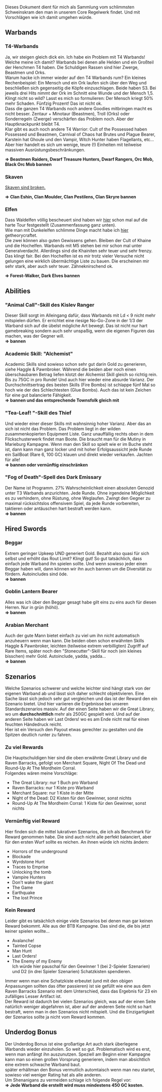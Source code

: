 Dieses Dokument dient für mich als Sammlung vom schlimmsten Schweinskram den man in unserem Core Regelwerk findet. Und mit Vorschlägen wie ich damit umgehen würde.

## Warbands  
### T4-Warbands  
Ja, wir steigen gleich dick ein. Ich habe ein Problem mit T4 Warbands! Welche meine ich damit? Warbands bei denen alle Helden und ein Großteil der Henchmen T4 haben. Die Schuldigen Rassen sind hier Zwerge, Beastmen und Orks.  
Warum hacke ich immer wieder auf den T4 Warbands rum? Ein kleines Rechenbeispiel: Ein Mensch und ein Ork laufen sich über den Weg und beschließen sich gegenseitig die Köpfe einzuschlagen. Beide haben S3. Bei jeweils drei Hits nimmt der Ork im Schnitt eine Wunde und der Mensch 1,5. Klingt nicht so wild? Lasst es mich so formulieren: Der Mensch kriegt 50% mehr Schaden. Fünfzig Prozent! Das ist nicht ok.  
Dass die ganzen T4 Warbands noch andere Goodies mitbringen macht es nicht besser. Zentaur + Minotaur (Beastmen), Troll (Orks) oder Sonderregeln (Zwerge) verschärfen das Problem noch. Aber der Hauptknackpunkt bleibt T4.  
Klar gibt es auch noch andere T4 Warrior: Cult of the Possessed haben Possessed und Beastmen, Carnival of Chaos hat Brutes und Plague Bearer, Karstein hat Ghoule und den Vampir, Witch Hunter haben Flagellants, etc… Aber hier handelt es sich um wenige, teure (!) Einheiten mit teilweise massiven Ausrüstungsbeschränkungen. 

**=> Beastmen Raiders, Dwarf Treasure Hunters, Dwarf Rangers, Orc Mob, Black Orc Mob bannen**  

### Skaven  
[Skaven sind broken.]( https://github.com/Labernator/Mordheim/blob/master/Players/Stefan/Diary.md#eines-tages-wird-es-passieren)

**=> Clan Eshin, Clan Moulder, Clan Pestilens, Clan Skryre bannen**  

### Elfen  
Dass Waldelfen völlig bescheuert sind haben wir [hier]( https://github.com/Labernator/Mordheim/blob/master/Players/Stefan/Archiv/Forest-Walkers.md) schon mal auf die harte Tour festgestellt (Zusammenfassung ganz unten).  
Wie man mit Dunkelelfen schlimme Dinge macht habe ich [hier]( https://github.com/Labernator/Mordheim/blob/master/Players/Stefan/Theorycrafting%20-%20Overpowered/Dark%20Elves.md) getheorycraftet.  
Die zwei können also guten Gewissens gehen. Bleiben der Cult of Khaine und die Hochelfen. Warbands mit M5 stehen bei mir schon mal unter Generalverdacht. Allerdings sind die Khainiten sehr teuer und sehr frenzy. Das klingt fair. Bei den Hochelfen ist es mir trotz vieler Versuche nicht gelungen eine wirklich übermächtige Liste zu bauen. Die erscheinen mir sehr stark, aber auch sehr teuer. Zähneknirschend ok.

**=> Forest-Walker, Dark Elves bannen**  

## Abilities  
### "Animal Call"-Skill des Kislev Ranger  
Dieser Skill sorgt im Alleingang dafür, dass Warbands mit Ld < 9 nicht mehr mitspielen dürfen. Er errichtet eine riesige No-Go-Zone in der 1/3 der Warband sich auf die übelst mögliche Art bewegt. Das ist nicht nur hart gamebreaking sondern auch sehr unspaßig, wenn die eigenen Figuren das machen, was der Gegner will.  
**=> bannen**  

### Academic Skill: "Alchemist"  
Academic Skills sind sowieso schon sehr gut darin Gold zu generieren, siehe Haggle & Pawnbroker. Während die beiden aber noch einen überschaubaren Betrag liefen klotzt der Alchemist Skill gleich so richtig rein. Bis zu 75GC in pro Runde! Und auch hier wieder eine absurde Varianz. Der Durchschnittsertrag des besten Skills (Fire Bombs) ist schlappe fünf Mal so hoch wie der des Schlechtesten (Glue Bombs). Auch das ist kein Zeichen für eine gut balancierte Fähigkeit.  
**=> bannen und das entsprechende Townsfolk gleich mit**  

### "Tea-Leaf! "-Skill des Thief  
Und wieder einer dieser Skills mit wahnsinnig hoher Varianz. Aber das an sich ist nicht das Problem. Das Problem liegt in der wilden zusammenkopierten Equipment Liste. Ganz unauffällig rechts oben in dem Flickschusterwerk findet man Boote. Die braucht man für die Mutiny in Marieburg Kampagne. Wenn man den Skill so spielt wie er im Buche steht ist, dann kann man ganz locker und mit hoher Erfolgsaussicht jede Runde ein SailBoat (Rare 6, 100 GC) klauen und direkt wieder verkaufen. Jachten für alle!  
**=> bannen oder vernünftig einschränken**  

### "Fog of Death"-Spell des Dark Emissary  
Der Name ist Programm. 27% Wahrscheinlichkeit einen absoluten Genozid unter T3 Warbands anzurichten. Jede Runde. Ohne irgendeine Möglichkeit es zu verhindern, ohne Rüstung, ohne Weglaufen. Zwingt den Gegner zu maximal rücksichtslos offensivem Spiel, da jede Runde vorbereiten, taktieren oder antäuschen hart bestraft werden kann.  
**=> bannen**  

## Hired Swords  
### Beggar  
Extrem geringer Upkeep UND generiert Gold. Bezahlt also quasi für sich selbst und erhöht das Rout Limit? Klingt gut! So gut tatsächlich, dass einfach jede Warband ihn spielen sollte. Und wenn sowieso jeder einen Beggar haben will, dann können wir ihn auch bannen um die Diversität zu fördern. Autoincludes sind öde.  
**=> bannen**  

### Goblin Lantern Bearer  
Alles was ich über den Beggar gesagt habe gilt eins zu eins auch für diesen Herren. Nur in grün (höhö).   
**=> bannen**  

### Arabian Merchant  
Auch der gute Mann bietet einfach zu viel um ihn nicht automatisch anzuheuern wenn man kann. Die beiden oben schon erwähnten Skills Haggle & Pawnbroker, leichten (teilweise extrem verbilligten) Zugriff auf Rare Items, später noch den "Stonecutter"-Skill für noch (ein kleines bisschen) mehr Gold. Autoinclude, yadda, yadda…   
**=> bannen**  

## Szenarios  
Welche Szenarios schwerer und welche leichter sind hängt stark von der eigenen Warband ab und lässt sich daher schlecht objektivieren. Eine Sache lässt sich jedoch sehr gut vergleichen und das ist der Reward den ein Szenario bietet. Und hier variieren die Ergebnisse bei unseren Standardszenarios massiv. Auf der einen Seite haben wir die Great Library, wo um **durchschnittlich** mehr als 250GC gespielt wird. Und auf der anderen Seite haben wir Last Orders! wo es am Ende nicht mal für einen feuchten Händedruck reicht.  
Hier ist ein Versuch den Payout etwas gerechter zu gestalten und die Spitzen deutlich runter zu fahren.

### Zu viel Rewards  
Die Hauptschuldigen hier sind die oben erwähnte Great Library und die Raven Barracks, gefolgt von Merchant Square, Night Of The Dead und Round-Up At The Mordheim Corral.  
Folgendes wären meine Vorschläge:  
* The Great Library: nur 1 Buch pro Warband  
* Raven Barracks: nur 1 Kiste pro Warband  
* Merchant Square: nur 1 Kiste in der Mitte  
* Night of the Dead: D2 Kisten für den Gewinner, sonst nichts  
* Round-Up At The Mordheim Corral: 1 Kiste für den Gewinner, sonst nichts  

### Vernünftig viel Reward  
Hier finden sich die mittel lukrativen Szenarios, die ich als Benchmark für Reward genommen habe. Die sind auch nicht alle perfekt balanciert, aber für den ersten Wurf sollte es reichen. An ihnen würde ich nichts ändern:
* Horrors of the underground  
* Blockade  
* Wyrdstone Hunt  
* Traces to Emprise  
* Unlocking the tomb  
* Vampire Hunters  
* Don't wake the giant  
* The Game  
* Earthquake  
* The lost Prince  

### Kein Reward  
Leider gibt es tatsächlich einige viele Szenarios bei denen man gar keinen Reward bekommt. Alle  aus der BTB Kampagne. Das sind die, die bis jetzt keiner spielen wollte…
* Avalanche!  
* Tainted Copse  
* Man Hunt  
* Last Orders!  
* The Enemy of my Enemy  
Ich würde hier pauschal für den Gewinner 1 (bei 2-Spieler Szenarien) und D2 (in drei Spieler Szenarien) Schatzkisten spendieren.

Immer wenn man eine Schatzkiste erbeutet (und mit den obigen Anpassungen sollten das öfter passieren) ist sie gefüllt wie eine aus dem Raven Barracks Szenario mit dem Unterschied, dass das Ergebnis für 23 ein zufälliges Lesser Artifact ist.  
Der Reward ist dadurch bei vielen Szenarios gleich, was auf der einen Seite natürlich weniger abgefahren ist, aber auf der anderen Seite nicht so hart bestraft, wenn man in den Szenarios nicht mitspielt. Und die Einzigartigkeit der Szenarios sollte ja nicht vom Reward kommen.

## Underdog Bonus  
Der Underdog Bonus ist eine großartige Art auch stark überlegene Warbands wieder einzuholen. So weit so gut. Problematisch wird es erst, wenn man anfängt ihn auszunutzen. Speziell am Beginn einer Kampagne kann man so einen großen Vorsprung generieren, indem man absichtlich eine extrem schwache Warband baut.  
später erhältman den Bonus vermutlich automtaisch wenn man neu startet, sowieso viel weniger Rating hat als alle anderen.  
Um Shenanigans zu vermeiden schlage ich folgende Regel vor:  
**=> Jede Warband die erstellt wird muss mindestens 450 GC kosten.**
